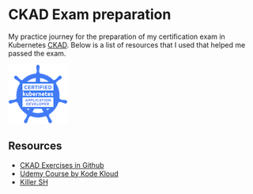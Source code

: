 # CKAD Exam preparation

My practice journey for the preparation of my certification exam in Kubernetes [CKAD](https://trainingportal.linuxfoundation.org/learn/course/certified-kubernetes-application-developer-ckad/exam/exam?page=1). Below is a list of resources that I used that helped me passed the exam.

![ckad image](./screenshots/ckad.png)

## Resources
- [CKAD Exercises in Github](https://github.com/dgkanatsios/CKAD-exercises)
- [Udemy Course by Kode Kloud](https://www.udemy.com/course/certified-kubernetes-application-developer/learn/lecture/12316810#overview)
- [Killer SH](https://killer.sh/dashboard)
